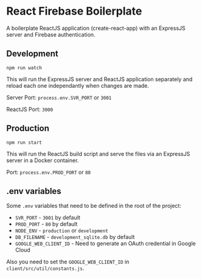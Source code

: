 # React Firebase Boilerplate
A boilerplate ReactJS application (create-react-app) with an ExpressJS server and Firebase authentication.

## Development
`npm run watch`

This will run the ExpressJS server and ReactJS application separately and reload each one independantly when changes are made.

Server Port: `process.env.SVR_PORT` or `3001`

ReactJS Port: `3000`

## Production
`npm run start`

This will run the ReactJS build script and serve the files via an ExpressJS server in a Docker container.


Port: `process.env.PROD_PORT` or `80`

## .env variables
Some `.env` variables that need to be defined in the root of the project:

- `SVR_PORT` - `3001` by default
- `PROD_PORT` - `80` by default
- `NODE_ENV` - `production` or `development`
- `DB_FILENAME` - `development_sqlite.db` by default
- `GOOGLE_WEB_CLIENT_ID` - Need to generate an OAuth credential in Google Cloud

Also you need to set the `GOOGLE_WEB_CLIENT_ID` in `client/src/util/constants.js`.
